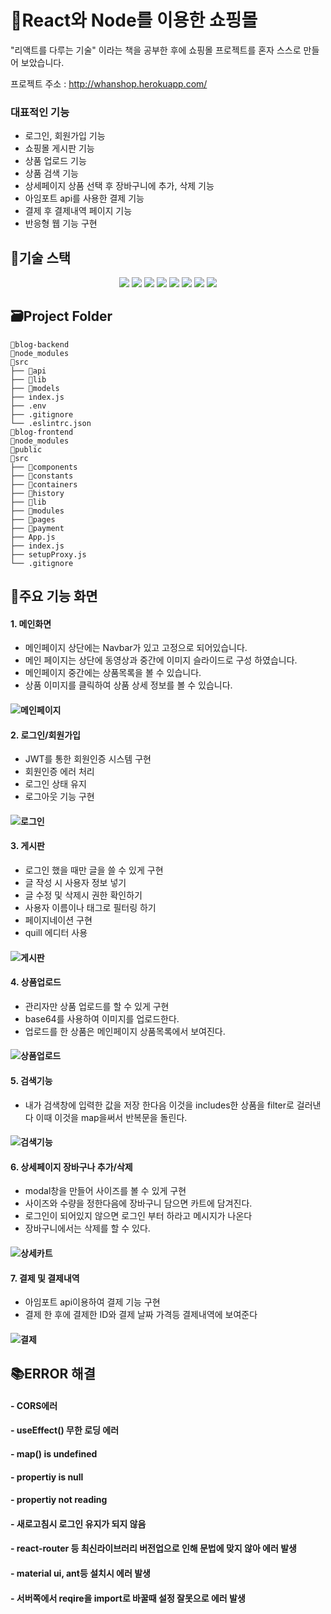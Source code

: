 # 🦄React와 Node를 이용한 쇼핑몰
"리액트를 다루는 기술" 이라는 책을 공부한 후에 쇼핑몰 프로젝트를 혼자 스스로 만들어 보았습니다.
 
프로젝트 주소 : 
http://whanshop.herokuapp.com/  
### 대표적인 기능
* 로그인, 회원가입 기능
* 쇼핑몰 게시판 기능
* 상품 업로드 기능
* 상품 검색 기능
* 상세페이지 상품 선택 후 장바구니에 추가, 삭제 기능
* 아임포트 api를 사용한 결제 기능 
* 결제 후 결제내역 페이지 기능
* 반응형 웹 기능 구현

## 🔨기술 스택
<div align="center">
  <img src="https://img.shields.io/badge/React-61DAFB?style=for-the-badge&logo=React&logoColor=white">
  <img src="https://img.shields.io/badge/Node.js-339933?style=for-the-badge&logo=Node.js&logoColor=white">
  <img src="https://img.shields.io/badge/Heroku-430098?style=for-the-badge&logo=Heroku&logoColor=white">
  <img src="https://img.shields.io/badge/Nodemon-76D04B?style=for-the-badge&logo=Nodemon&logoColor=white">
  <img src="https://img.shields.io/badge/Redux-764ABC?style=for-the-badge&logo=Redux&logoColor=white">
  <img src="https://img.shields.io/badge/Redux-Saga-999999?style=for-the-badge&logo=Redux-Saga&logoColor=white">
  <img src="https://img.shields.io/badge/MongoDB-47A248?style=for-the-badge&logo=MongoDB&logoColor=white">
  <img src="https://img.shields.io/badge/Koa-33333D?style=for-the-badge&logo=Koa&logoColor=white">
</div>


## 🗃️Project Folder

```
📁blog-backend
📁node_modules
📁src
├── 📁api
├── 📁lib
├── 📁models
├── index.js
├── .env
├── .gitignore
└── .eslintrc.json
📁blog-frontend
📁node_modules
📁public
📁src
├── 📁components
├── 📁constants
├── 📁containers
├── 📁history
├── 📁lib
├── 📁modules
├── 📁pages
├── 📁payment
├── App.js
├── index.js
├── setupProxy.js
└── .gitignore

```

## 📌주요 기능 화면
#### **1. 메인화면**   

- 메인페이지 상단에는 Navbar가 있고 고정으로 되어있습니다.
- 메인 페이지는 상단에 동영상과 중간에 이미지 슬라이드로 구성 하였습니다.
- 메인페이지 중간에는 상품목록을 볼 수 있습니다. 
- 상품 이미지를 클릭하여 상품 상세 정보를 볼 수 있습니다. 

#### ![메인페이지](https://user-images.githubusercontent.com/98297436/192531793-3abac667-5d94-43dc-8671-3d33f92b84e2.gif)

#### **2. 로그인/회원가입**   

- JWT를 통한 회원인증 시스템 구현
- 회원인증 에러 처리
- 로그인 상태 유지
- 로그아웃 기능 구현

#### ![로그인](https://user-images.githubusercontent.com/98297436/192680108-74166645-799d-45a8-ac32-88e7e7025a11.gif)

#### **3. 게시판**   

- 로그인 했을 때만 글을 쓸 수 있게 구현
- 글 작성 시 사용자 정보 넣기
- 글 수정 및 삭제시 권한 확인하기
- 사용자 이름이나 태그로 필터링 하기
- 페이지네이션 구현
- quill 에디터 사용

#### ![게시판](https://user-images.githubusercontent.com/98297436/192680926-22a2bddd-d3b5-4b0b-a63a-6f7b77d4724c.gif)

#### **4. 상품업로드**   

- 관리자만 상품 업로드를 할 수 있게 구현
- base64를 사용하여 이미지를 업로드한다.
- 업로드를 한 상품은 메인페이지 상품목록에서 보여진다. 

#### ![상품업로드](https://user-images.githubusercontent.com/98297436/192681828-c80ff7c9-1601-4a97-8815-2de8febc9dd3.gif)

#### **5. 검색기능**  

- 내가 검색창에 입력한 값을 저장 한다음 이것을 includes한 상품을 filter로 걸러낸다 이때 이것을 map을써서 반복문을 돌린다. 

#### ![검색기능](https://user-images.githubusercontent.com/98297436/192681747-6be87183-681b-42f0-b385-f3f869932bd0.gif)

#### **6. 상세페이지 장바구나 추가/삭제**  

- modal창을 만들어 사이즈를 볼 수 있게 구현
- 사이즈와 수량을 정한다음에 장바구니 담으면 카트에 담겨진다.
- 로그인이 되어있지 않으면 로그인 부터 하라고 메시지가 나온다
- 장바구니에서는 삭제를 할 수 있다.

#### ![상세카트](https://user-images.githubusercontent.com/98297436/192681894-1cbed180-e381-4d53-9afc-d10f3c3f897a.gif)

#### **7. 결제 및 결제내역**  

- 아임포트 api이용하여 결제 기능 구현
- 결제 한 후에 결제한 ID와 결제 날짜 가격등 결제내역에 보여준다

#### ![결제](https://user-images.githubusercontent.com/98297436/192681937-87ab351b-8cf8-421b-a39a-90a0db7976e3.gif)

## 📚ERROR 해결 
#### - CORS에러
#### **- useEffect() 무한 로딩 에러**
#### **- map() is undefined**
#### **- propertiy is null**
#### **- propertiy not reading**
#### **- 새로고침시 로그인 유지가 되지 않음**
#### **- react-router 등 최신라이브러리 버전업으로 인해 문법에 맞지 않아 에러 발생**
#### **- material ui, ant등 설치시 에러 발생**
#### **- 서버쪽에서 reqire을 import로 바꿀때 설정 잘못으로 에러 발생**
